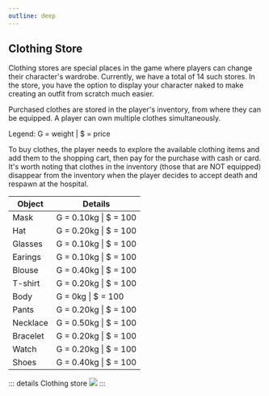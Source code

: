 ```yaml
---
outline: deep
---
```


## Clothing Store

Clothing stores are special places in the game where players can change their character's wardrobe. Currently, we have a total of 14 such stores. In the store, you have the option to display your character naked to make creating an outfit from scratch much easier.

Purchased clothes are stored in the player's inventory, from where they can be equipped. A player can own multiple clothes simultaneously.

Legend: G = weight | $ = price

To buy clothes, the player needs to explore the available clothing items and add them to the shopping cart, then pay for the purchase with cash or card. It's worth noting that clothes in the inventory (those that are NOT equipped) disappear from the inventory when the player decides to accept death and respawn at the hospital.

|Object|Details|
|--|--|
|Mask|G = 0.10kg \| $ = 100|
|Hat|G = 0.20kg \| $ = 100|
|Glasses|G = 0.10kg \| $ = 100|
|Earings|G = 0.10kg \| $ = 100|
|Blouse|G = 0.40kg \| $ = 100|
|T-shirt|G = 0.20kg \| $ = 100|
|Body|G = 0kg \| $ = 100|
|Pants|G = 0.20kg \| $ = 100|
|Necklace|G = 0.50kg \| $ = 100|
|Bracelet|G = 0.20kg \| $ = 100|
|Watch|G = 0.20kg \| $ = 100|
|Shoes|G = 0.40kg \| $ = 100|

::: details Clothing store
  <img src="https://i.imgur.com/rV1ox5a.gif"/>
:::